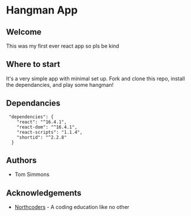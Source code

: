 # Hangman App

## Welcome

This was my first ever react app so pls be kind

## Where to start

It's a very simple app with minimal set up. Fork and clone this repo, install the dependancies, and play some hangman!

## Dependancies 

```
 "dependencies": {
    "react": "^16.4.1",
    "react-dom": "^16.4.1",
    "react-scripts": "1.1.4",
    "shortid": "^2.2.8"
  }
```

## Authors 

- Tom Simmons

## Acknowledgements

- [Northcoders](https://northcoders.com/) - A coding education like no other
